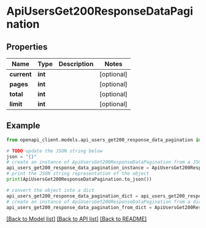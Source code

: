 # ApiUsersGet200ResponseDataPagination


## Properties

Name | Type | Description | Notes
------------ | ------------- | ------------- | -------------
**current** | **int** |  | [optional] 
**pages** | **int** |  | [optional] 
**total** | **int** |  | [optional] 
**limit** | **int** |  | [optional] 

## Example

```python
from openapi_client.models.api_users_get200_response_data_pagination import ApiUsersGet200ResponseDataPagination

# TODO update the JSON string below
json = "{}"
# create an instance of ApiUsersGet200ResponseDataPagination from a JSON string
api_users_get200_response_data_pagination_instance = ApiUsersGet200ResponseDataPagination.from_json(json)
# print the JSON string representation of the object
print(ApiUsersGet200ResponseDataPagination.to_json())

# convert the object into a dict
api_users_get200_response_data_pagination_dict = api_users_get200_response_data_pagination_instance.to_dict()
# create an instance of ApiUsersGet200ResponseDataPagination from a dict
api_users_get200_response_data_pagination_from_dict = ApiUsersGet200ResponseDataPagination.from_dict(api_users_get200_response_data_pagination_dict)
```
[[Back to Model list]](../README.md#documentation-for-models) [[Back to API list]](../README.md#documentation-for-api-endpoints) [[Back to README]](../README.md)


